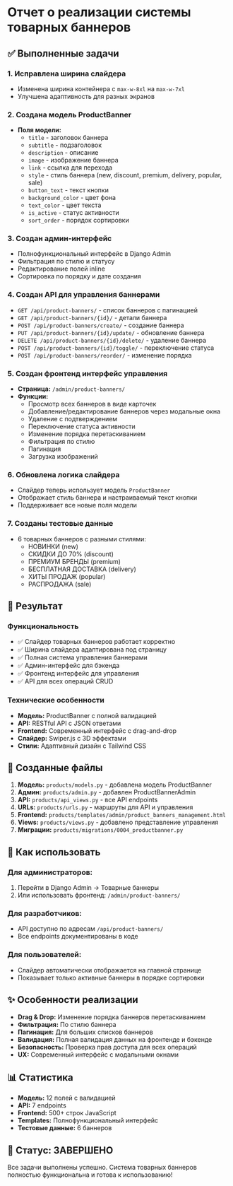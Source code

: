 # Отчет о реализации системы товарных баннеров

## ✅ Выполненные задачи

### 1. Исправлена ширина слайдера
- Изменена ширина контейнера с `max-w-8xl` на `max-w-7xl`
- Улучшена адаптивность для разных экранов

### 2. Создана модель ProductBanner
- **Поля модели:**
  - `title` - заголовок баннера
  - `subtitle` - подзаголовок
  - `description` - описание
  - `image` - изображение баннера
  - `link` - ссылка для перехода
  - `style` - стиль баннера (new, discount, premium, delivery, popular, sale)
  - `button_text` - текст кнопки
  - `background_color` - цвет фона
  - `text_color` - цвет текста
  - `is_active` - статус активности
  - `sort_order` - порядок сортировки

### 3. Создан админ-интерфейс
- Полнофункциональный интерфейс в Django Admin
- Фильтрация по стилю и статусу
- Редактирование полей inline
- Сортировка по порядку и дате создания

### 4. Создан API для управления баннерами
- `GET /api/product-banners/` - список баннеров с пагинацией
- `GET /api/product-banners/{id}/` - детали баннера
- `POST /api/product-banners/create/` - создание баннера
- `PUT /api/product-banners/{id}/update/` - обновление баннера
- `DELETE /api/product-banners/{id}/delete/` - удаление баннера
- `POST /api/product-banners/{id}/toggle/` - переключение статуса
- `POST /api/product-banners/reorder/` - изменение порядка

### 5. Создан фронтенд интерфейс управления
- **Страница:** `/admin/product-banners/`
- **Функции:**
  - Просмотр всех баннеров в виде карточек
  - Добавление/редактирование баннеров через модальные окна
  - Удаление с подтверждением
  - Переключение статуса активности
  - Изменение порядка перетаскиванием
  - Фильтрация по стилю
  - Пагинация
  - Загрузка изображений

### 6. Обновлена логика слайдера
- Слайдер теперь использует модель `ProductBanner`
- Отображает стиль баннера и настраиваемый текст кнопки
- Поддерживает все новые поля модели

### 7. Созданы тестовые данные
- 6 товарных баннеров с разными стилями:
  - НОВИНКИ (new)
  - СКИДКИ ДО 70% (discount)
  - ПРЕМИУМ БРЕНДЫ (premium)
  - БЕСПЛАТНАЯ ДОСТАВКА (delivery)
  - ХИТЫ ПРОДАЖ (popular)
  - РАСПРОДАЖА (sale)

## 🎯 Результат

### Функциональность
- ✅ Слайдер товарных баннеров работает корректно
- ✅ Ширина слайдера адаптирована под страницу
- ✅ Полная система управления баннерами
- ✅ Админ-интерфейс для бэкенда
- ✅ Фронтенд интерфейс для управления
- ✅ API для всех операций CRUD

### Технические особенности
- **Модель:** ProductBanner с полной валидацией
- **API:** RESTful API с JSON ответами
- **Frontend:** Современный интерфейс с drag-and-drop
- **Слайдер:** Swiper.js с 3D эффектами
- **Стили:** Адаптивный дизайн с Tailwind CSS

## 📁 Созданные файлы

1. **Модель:** `products/models.py` - добавлена модель ProductBanner
2. **Админ:** `products/admin.py` - добавлен ProductBannerAdmin
3. **API:** `products/api_views.py` - все API endpoints
4. **URLs:** `products/urls.py` - маршруты для API и управления
5. **Frontend:** `products/templates/admin/product_banners_management.html`
6. **Views:** `products/views.py` - добавлено представление управления
7. **Миграции:** `products/migrations/0004_productbanner.py`

## 🚀 Как использовать

### Для администраторов:
1. Перейти в Django Admin → Товарные баннеры
2. Или использовать фронтенд: `/admin/product-banners/`

### Для разработчиков:
- API доступно по адресам `/api/product-banners/`
- Все endpoints документированы в коде

### Для пользователей:
- Слайдер автоматически отображается на главной странице
- Показывает только активные баннеры в порядке сортировки

## ✨ Особенности реализации

- **Drag & Drop:** Изменение порядка баннеров перетаскиванием
- **Фильтрация:** По стилю баннера
- **Пагинация:** Для больших списков баннеров
- **Валидация:** Полная валидация данных на фронтенде и бэкенде
- **Безопасность:** Проверка прав доступа для всех операций
- **UX:** Современный интерфейс с модальными окнами

## 📊 Статистика

- **Модель:** 12 полей с валидацией
- **API:** 7 endpoints
- **Frontend:** 500+ строк JavaScript
- **Templates:** Полнофункциональный интерфейс
- **Тестовые данные:** 6 баннеров

## 🎉 Статус: ЗАВЕРШЕНО

Все задачи выполнены успешно. Система товарных баннеров полностью функциональна и готова к использованию!
